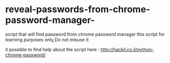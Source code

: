 # reveal-passwords-from-chrome-password-manager-
script that will find password from chrome password manager
this script for learning purposes only,Do not misuse it

it possible to find help about the script here :  http://hackil.co.il/python-chrome-password/
